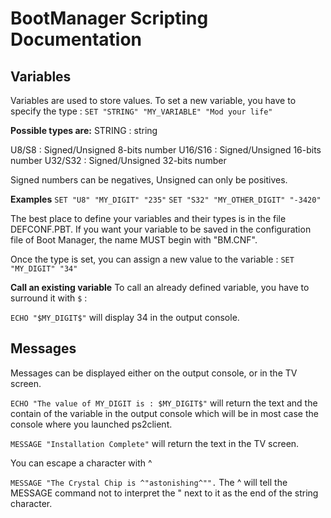 # BootManager Scripting Documentation

## Variables
Variables are used to store values.
To set a new variable, you have to specify the type :
```SET "STRING" "MY_VARIABLE" "Mod your life"```

**Possible types are:**
STRING : string

U8/S8 : Signed/Unsigned 8-bits number
U16/S16 : Signed/Unsigned 16-bits number
U32/S32 : Signed/Unsigned 32-bits number


Signed numbers can be negatives, Unsigned can only be positives.


**Examples**
```SET "U8" "MY_DIGIT" "235"```
```SET "S32" "MY_OTHER_DIGIT" "-3420"```


The best place to define your variables and their types is in the file DEFCONF.PBT.
If you want your variable to be saved in the configuration file of Boot Manager, the name MUST begin with "BM.CNF".


Once the type is set, you can assign a new value to the variable :
```SET "MY_DIGIT" "34"```

**Call an existing variable**
To call an already defined variable, you have to surround it with ```$``` :

```ECHO "$MY_DIGIT$"```
will display 34 in the output console.


## Messages
Messages can be displayed either on the output console, or in the TV screen.

```ECHO "The value of MY_DIGIT is : $MY_DIGIT$"```
will return the text and the contain of the variable in the output console which will be in most case the console where you launched ps2client.


```MESSAGE "Installation Complete"```
will return the text in the TV screen.


You can escape a character with ^

```MESSAGE "The Crystal Chip is ^"astonishing^"".```
The ^ will tell the MESSAGE command not to interpret the " next to it as the end of the string character.